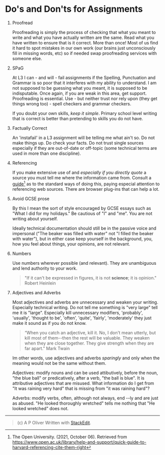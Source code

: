 # Do's and Don'ts for Assignments

1. Proofread

    Proofreading is simply the process of checking that what you meant to write and what you have actually written are the same. Read what you have written to ensure that is it correct. More than once! Most of us find it hard to spot mistakes in our own work (our brains just unconsciously fill in missing words, etc) so if needed swap proofreading services with someone else.

2. SPaG

    At L3 I can - and will - fail assignments if the Spelling, Punctuation and Grammar is so poor that it interferes with my ability to understand. I am not supposed to be guessing what you meant, it is supposed to be indisputable. Once again, if you are weak in this area, get support. Proofreading is essential. Use - but neither trust nor rely upon (they get things wrong too) - spell checkers and grammar checkers.

    If you doubt your own skills, *keep it simple*. Primary school level writing that is correct is better than pretending to skills you do not have.

3. Factually Correct

    An 'instafail' in a L3 assignment will be telling me what ain't so. Do not make things up. Do check your facts. Do not trust single sources especially if they are out-of-date or off-topic (some technical terms are used in more than one discipline).

4. Referencing

    If you make extensive use of and *especially if you directly quote* a source you must tell me where the information came from. Consult a [guide](https://www.open.ac.uk/library/help-and-support/quick-guide-to-harvard-referencing-cite-them-right)[^1] as to the standard ways of doing this, paying especial attention to referencing web sources. There are browser plug-ins that can help a lot.

5. Avoid GCSE prose

    By this I mean the sort of style encouraged by GCSE essays such as "What I did for my holidays." Be cautious of "I" and "me". You are not writing about yourself.

    Ideally technical documentation should still be in the passive voice and impersonal ("The beaker was filled with water" not "I filled the beaker with water"), but in either case keep yourself in the background, you, how you feel about things, your opinions, are not relevant.

6. Numbers

    Use numbers wherever possible (and relevant). They are unambiguous and lend authority to your work.

    > "If it can't be expressed in figures, it is not **science**; it is opinion."
    Robert Heinlein

7. Adjectives and Adverbs

    Most adjectives and adverbs are unnecessary and weaken your writing. Especially technical writing. Do not tell me something is "very large" tell me it is "large". Especially kill unnecessary modifiers, 'probably', 'usually', 'thought to be', 'often', 'quite', 'fairly', 'moderately' they just make it sound as if you do not know.

    >  “When you catch an adjective, kill it. No, I don't mean utterly, but kill most of them--then the rest will be valuable. They weaken when they are close together. They give strength when they are far apart.”
    Mark Twain

    Im other words, use adjectives and adverbs *sparingly* and only when the meaning would not be the same without them.

    Adjectives: modify nouns and can be used attibutively, before the noun, "the blue ball" or predicatively, after a verb, "the ball is blue". It is attributive adjectives that are misused. What information do I get from "It was raining very hard" that is missing from "it was raining hard"?

    Adverbs: modify verbs, often, although not always, end --ly and are just as abused. "He looked thoroughly wretched" tells me nothing that "He looked wretched" does not.

----

[^1]:The Open University. (2021, October 06). Retrieved from https://www.open.ac.uk/library/help-and-support/quick-guide-to-harvard-referencing-cite-them-right

> (c) A P Oliver
> Written with [StackEdit](https://stackedit.io/).
